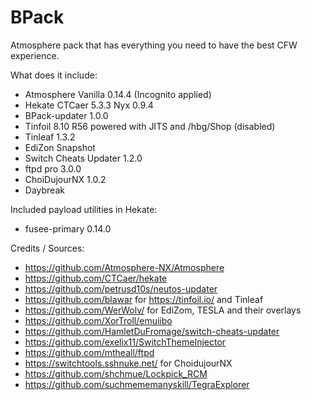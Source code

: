# BPack

Atmosphere pack that has everything you need to have the best CFW experience.

What does it include:

* Atmosphere Vanilla 0.14.4 (Incognito applied)
* Hekate CTCaer 5.3.3 Nyx 0.9.4
* BPack-updater 1.0.0
* Tinfoil 8.10 R56 powered with JITS and /hbg/Shop (disabled)
* Tinleaf 1.3.2
* EdiZon Snapshot
* Switch Cheats Updater 1.2.0
* ftpd pro 3.0.0
* ChoiDujourNX 1.0.2
* Daybreak

Included payload utilities in Hekate:

* fusee-primary 0.14.0

Credits / Sources:
* https://github.com/Atmosphere-NX/Atmosphere
* https://github.com/CTCaer/hekate
* https://github.com/petrusd10s/neutos-updater
* https://github.com/blawar for https://tinfoil.io/ and Tinleaf
* https://github.com/WerWolv/ for EdiZom, TESLA and their overlays
* https://github.com/XorTroll/emuiibo
* https://github.com/HamletDuFromage/switch-cheats-updater
* https://github.com/exelix11/SwitchThemeInjector
* https://github.com/mtheall/ftpd
* https://switchtools.sshnuke.net/ for ChoidujourNX
* https://github.com/shchmue/Lockpick_RCM
* https://github.com/suchmememanyskill/TegraExplorer
